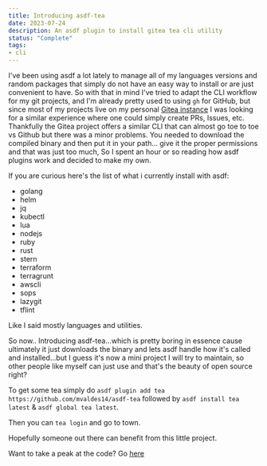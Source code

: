 ```yaml
---
title: Introducing asdf-tea
date: 2023-07-24
description: An asdf plugin to install gitea tea cli utility
status: "Complete"
tags: 
- cli
---
```


I've been using asdf a lot lately to manage all of my languages versions and random packages that simply do not have an easy way to install
or are just convenient to have. So with that in mind I've tried to adapt the CLI workflow for my git projects, and I'm already pretty used to using `gh` for GitHub,
but since most of my projects live on my personal [Gitea instance](https://git.mvaldes.dev) I was looking for a similar experience where one could simply create PRs, Issues, etc.
Thankfully the Gitea project offers a similar CLI that can almost go toe to toe vs Github but there was a minor problems. You needed to download the compiled binary and then put it in your path... give it the proper permissions and that was just too much,
So I spent an hour or so reading how asdf plugins work and decided to make my own.

If you are curious here's the list of what i currently install with asdf:

- golang
- helm
- jq
- kubectl
- lua
- nodejs
- ruby
- rust
- stern
- terraform
- terragrunt
- awscli
- sops
- lazygit
- tflint

Like I said mostly languages and utilities.

So now.. Introducing asdf-tea...which is pretty boring in essence cause ultimately it just downloads the binary and lets asdf handle how it's called and installed...but I guess it's now a mini project I will try to maintain, so other people like myself can just use and that's the beauty of open source right?

To get some tea simply do `asdf plugin add tea https://github.com/mvaldes14/asdf-tea` followed by `asdf install tea latest` & `asdf global tea latest`.

Then you can `tea login` and go to town.

Hopefully someone out there can benefit from this little project.

Want to take a peak at the code? Go [here](https://github.com/mvaldes14/asdf-tea)
